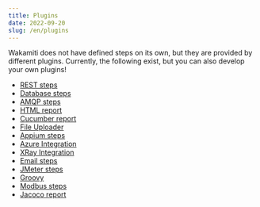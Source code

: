 ```yaml
---
title: Plugins
date: 2022-09-20
slug: /en/plugins
---
```


Wakamiti does not have defined steps on its own, but they are provided by different plugins. Currently, the following 
exist, but you can also develop your own plugins!

- [REST steps](en/plugins/rest)
- [Database steps](en/plugins/database)
- [AMQP steps](en/plugins/amqp)
- [HTML report](en/plugins/html-reporter)
- [Cucumber report](en/plugins/cucumber-exporter)
- [File Uploader](en/plugins/fileuploader)
- [Appium steps](en/plugins/appium)
- [Azure Integration](en/plugins/azure)
- [XRay Integration](en/plugins/xray)
- [Email steps](en/plugins/email)
- [JMeter steps](en/plugins/jmeter)
- [Groovy](en/plugins/groovy)
- [Modbus steps](en/plugins/modbus)
- [Jacoco report](en/plugins/jacoco)